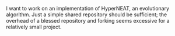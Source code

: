I want to work on an implementation of HyperNEAT, an evolutionary algorithm. 
Just a simple shared repository should be sufficient; the overhead of a blessed
repository and forking seems excessive for a relatively small project.